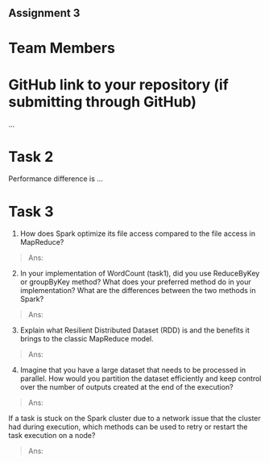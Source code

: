 Assignment 3
------------

# Team Members

# GitHub link to your repository (if submitting through GitHub)

...

# Task 2

Performance difference is ...

# Task 3

1. How does Spark optimize its file access compared to the file access in MapReduce?
> Ans:

2. In your implementation of WordCount (task1), did you use ReduceByKey or groupByKey method? 
   What does your preferred method do in your implementation? 
   What are the differences between the two methods in Spark?
> Ans: 

3. Explain what Resilient Distributed Dataset (RDD) is and the benefits it brings to the classic MapReduce model.
> Ans: 

4. Imagine that you have a large dataset that needs to be processed in parallel. 
   How would you partition the dataset efficiently and keep control over the number of outputs created at the end of the execution?
> Ans: 

  If a task is stuck on the Spark cluster due to a network issue that the cluster had during execution, 
  which methods can be used to retry or restart the task execution on a node?
> Ans: 
